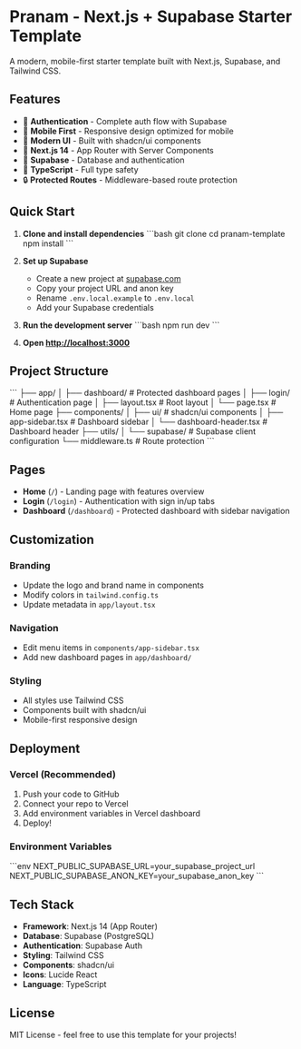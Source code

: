 # Pranam - Next.js + Supabase Starter Template

A modern, mobile-first starter template built with Next.js, Supabase, and Tailwind CSS.

## Features

- 🔐 **Authentication** - Complete auth flow with Supabase
- 📱 **Mobile First** - Responsive design optimized for mobile
- 🎨 **Modern UI** - Built with shadcn/ui components
- 🚀 **Next.js 14** - App Router with Server Components
- 💾 **Supabase** - Database and authentication
- 🎯 **TypeScript** - Full type safety
- 🔒 **Protected Routes** - Middleware-based route protection

## Quick Start

1. **Clone and install dependencies**
   \`\`\`bash
   git clone <your-repo>
   cd pranam-template
   npm install
   \`\`\`

2. **Set up Supabase**
   - Create a new project at [supabase.com](https://supabase.com)
   - Copy your project URL and anon key
   - Rename `.env.local.example` to `.env.local`
   - Add your Supabase credentials

3. **Run the development server**
   \`\`\`bash
   npm run dev
   \`\`\`

4. **Open [http://localhost:3000](http://localhost:3000)**

## Project Structure

\`\`\`
├── app/
│   ├── dashboard/          # Protected dashboard pages
│   ├── login/             # Authentication page
│   ├── layout.tsx         # Root layout
│   └── page.tsx           # Home page
├── components/
│   ├── ui/                # shadcn/ui components
│   ├── app-sidebar.tsx    # Dashboard sidebar
│   └── dashboard-header.tsx # Dashboard header
├── utils/
│   └── supabase/          # Supabase client configuration
└── middleware.ts          # Route protection
\`\`\`

## Pages

- **Home** (`/`) - Landing page with features overview
- **Login** (`/login`) - Authentication with sign in/up tabs
- **Dashboard** (`/dashboard`) - Protected dashboard with sidebar navigation

## Customization

### Branding
- Update the logo and brand name in components
- Modify colors in `tailwind.config.ts`
- Update metadata in `app/layout.tsx`

### Navigation
- Edit menu items in `components/app-sidebar.tsx`
- Add new dashboard pages in `app/dashboard/`

### Styling
- All styles use Tailwind CSS
- Components built with shadcn/ui
- Mobile-first responsive design

## Deployment

### Vercel (Recommended)
1. Push your code to GitHub
2. Connect your repo to Vercel
3. Add environment variables in Vercel dashboard
4. Deploy!

### Environment Variables
\`\`\`env
NEXT_PUBLIC_SUPABASE_URL=your_supabase_project_url
NEXT_PUBLIC_SUPABASE_ANON_KEY=your_supabase_anon_key
\`\`\`

## Tech Stack

- **Framework**: Next.js 14 (App Router)
- **Database**: Supabase (PostgreSQL)
- **Authentication**: Supabase Auth
- **Styling**: Tailwind CSS
- **Components**: shadcn/ui
- **Icons**: Lucide React
- **Language**: TypeScript

## License

MIT License - feel free to use this template for your projects!
